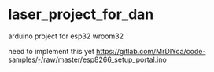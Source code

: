 # laser_project_for_dan
arduino project for esp32 wroom32


need to implement this yet
https://gitlab.com/MrDIYca/code-samples/-/raw/master/esp8266_setup_portal.ino
